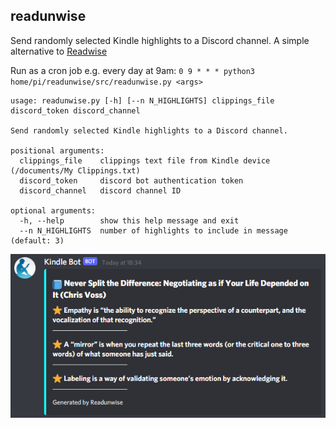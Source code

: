 ## readunwise

Send randomly selected Kindle highlights to a Discord channel. A simple alternative to [Readwise](https://readwise.io/)

Run as a cron job e.g. every day at 9am: `0 9 * * * python3 home/pi/readunwise/src/readunwise.py <args>`

```
usage: readunwise.py [-h] [--n N_HIGHLIGHTS] clippings_file discord_token discord_channel

Send randomly selected Kindle highlights to a Discord channel.

positional arguments:
  clippings_file    clippings text file from Kindle device (/documents/My Clippings.txt)
  discord_token     discord bot authentication token
  discord_channel   discord channel ID

optional arguments:
  -h, --help        show this help message and exit
  --n N_HIGHLIGHTS  number of highlights to include in message (default: 3)
```

![Example Output](example-output.png)
